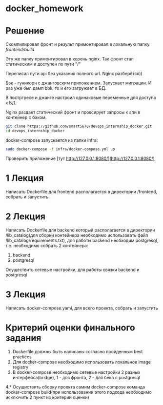 # docker_homework

# Решение
Скомпилировал фронт и результ примонтировал в локальную папку *frontend/build*.

Эту же папку примонтировал в корень nginx. Так фронт стал статическим и доступен по пути "/"

Переписал пути api без указания полного url. Nginx разберётся))

Бэк - гуникорн с джанговским приложением. Запускает миграции. И раз уже был дамп bbk, то и его загружает в БД.

В постргресе и джанге настроил одинаковые переменные для доступа к БД.

Nginx раздает статический фронт и проксирует запросы к апи в контейнер с бэком.

```bash
git clone https://github.com/smart5678/devops_internship_docker.git
cd devops_internship_docker
```

docker-compose запускается из папки infra:
```bash
sudo docker-compose -f infra/docker-compose.yml up
```

Проверить приложение [тут http://127.0.0.1:8080/](http://127.0.0.1:8080/)



# 1 Лекция
Написать Dockerfile для frontend располагается в директории /frontend, собрать и запустить
# 2 Лекция
Написать Dockerfile для backend который располагается в директории /lib_catalog(для сборки контейнера необходимо использовать файл /lib_catalog/requirements.txt), для работы backend необходим postgresql, т.е. необходимо собрать 2 контейнера:
1. backend
2. postgresql

Осуществить сетевые настройки, для работы связки backend и postgresql
# 3 Лекция
Написать docker-compose.yaml, для всего проекта, собрать и запустить

# Критерий оценки финального задания
1. Dockerfile должны быть написаны согласно пройденным best practices
2. Для docker-compose необходимо использовать локальное image registry
3. В docker-compose необходимо сетевые настройки 2 разных интерфейса(bridge), 1 - для фронта, 2 - для бека с postgresql

4.* Осущиствить сборку проекта самим docker-compose команда docker-compose build(при использовании этого подхода необходимо исключить 2 пункт из критерии оценки)